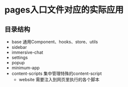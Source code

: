 # pages入口文件对应的实际应用

## 目录结构
- base 通用Component、hooks、store、utils
- sidebar
- immersive-chat
- settings
- popup
- minimum-app
- content-scripts 集中管理特殊的content-script
  - website 需要注入到网页里执行的各个脚本